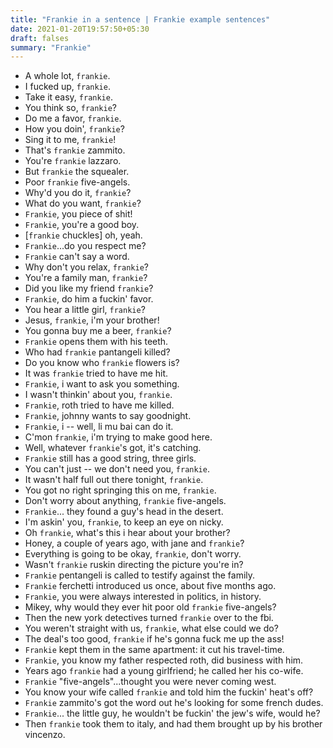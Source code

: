 ```yaml
---
title: "Frankie in a sentence | Frankie example sentences"
date: 2021-01-20T19:57:50+05:30
draft: falses
summary: "Frankie"
---
```

- A whole lot, `frankie`.
- I fucked up, `frankie`.
- Take it easy, `frankie`.
- You think so, `frankie`?
- Do me a favor, `frankie`.
- How you doin', `frankie`?
- Sing it to me, `frankie`!
- That's `frankie` zammito.
- You're `frankie` lazzaro.
- But `frankie` the squealer.
- Poor `frankie` five-angels.
- Why'd you do it, `frankie`?
- What do you want, `frankie`?
- `Frankie`, you piece of shit!
- `Frankie`, you're a good boy.
- [`frankie` chuckles] oh, yeah.
- `Frankie`...do you respect me?
- `Frankie` can't say a word.
- Why don't you relax, `frankie`?
- You're a family man, `frankie`?
- Did you like my friend `frankie`?
- `Frankie`, do him a fuckin' favor.
- You hear a little girl, `frankie`?
- Jesus, `frankie`, i'm your brother!
- You gonna buy me a beer, `frankie`?
- `Frankie` opens them with his teeth.
- Who had `frankie` pantangeli killed?
- Do you know who `frankie` flowers is?
- It was `frankie` tried to have me hit.
- `Frankie`, i want to ask you something.
- I wasn't thinkin' about you, `frankie`.
- `Frankie`, roth tried to have me killed.
- `Frankie`, johnny wants to say goodnight.
- `Frankie`, i -- well, li mu bai can do it.
- C'mon `frankie`, i'm trying to make good here.
- Well, whatever `frankie`'s got, it's catching.
- `Frankie` still has a good string, three girls.
- You can't just -- we don't need you, `frankie`.
- It wasn't half full out there tonight, `frankie`.
- You got no right springing this on me, `frankie`.
- Don't worry about anything, `frankie` five-angels.
- `Frankie`... they found a guy's head in the desert.
- I'm askin' you, `frankie`, to keep an eye on nicky.
- Oh `frankie`, what's this i hear about your brother?
- Honey, a couple of years ago, with jane and `frankie`?
- Everything is going to be okay, `frankie`, don't worry.
- Wasn't `frankie` ruskin directing the picture you're in?
- `Frankie` pentangeli is called to testify against the family.
- `Frankie` ferchetti introduced us once, about five months ago.
- `Frankie`, you were always interested in politics, in history.
- Mikey, why would they ever hit poor old `frankie` five-angels?
- Then the new york detectives turned `frankie` over to the fbi.
- You weren't straight with us, `frankie`, what else could we do?
- The deal's too good, `frankie` if he's gonna fuck me up the ass!
- `Frankie` kept them in the same apartment: it cut his travel-time.
- `Frankie`, you know my father respected roth, did business with him.
- Years ago `frankie` had a young girlfriend; he called her his co-wife.
- `Frankie` &quot;five-angels&quot;...thought you were never coming west.
- You know your wife called `frankie` and told him the fuckin' heat's off?
- `Frankie` zammito's got the word out he's looking for some french dudes.
- `Frankie`... the little guy, he wouldn't be fuckin' the jew's wife, would he?
- Then `frankie` took them to italy, and had them brought up by his brother vincenzo.
                 

